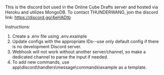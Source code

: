 This is the discord bot used in the Online Cube Drafts server and hosted via Heroku and utilizes MongoDB.
To contact THUNDERWANG, join the discord link: https://discord.gg/4eHADtb

Instructions:
1. Create a .env file using .env.example
2. Update configs with the appropriate IDs--use only default config if there is no development Discord server.
3. Webhook will not work without another server/channel, so make a dedicated channel to parse the input if needed.
3. To add new commands, use app\discord\handlers\message\commands\example as a template.

